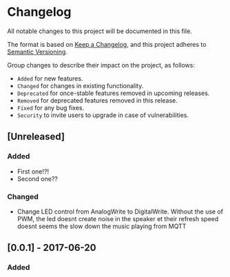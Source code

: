 # Changelog
All notable changes to this project will be documented in this file.

The format is based on [Keep a Changelog](https://keepachangelog.com/en/1.0.0/),
and this project adheres to [Semantic Versioning](https://semver.org/spec/v2.0.0.html).

Group changes to describe their impact on the project, as follows:
- `Added` for new features.
- `Changed` for changes in existing functionality.
- `Deprecated` for once-stable features removed in upcoming releases.
- `Removed` for deprecated features removed in this release.
- `Fixed` for any bug fixes.
- `Security` to invite users to upgrade in case of vulnerabilities.

## [Unreleased]
### Added
- First one!?!
- Second one??

### Changed
- Change LED control from AnalogWrite to DigitalWrite. Without the use of PWM, the led doesnt create noise in the speaker et their refresh speed doesnt seems the slow down the music playing from MQTT


## [0.0.1] - 2017-06-20
<!-- Edit first release and release date -->
### Added